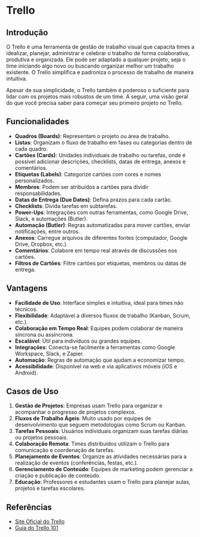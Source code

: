 # Trello

## Introdução
O Trello é uma ferramenta de gestão de trabalho visual que capacita times a idealizar, planejar, administrar e celebrar o trabalho de forma colaborativa, produtiva e organizada. Ele pode ser adaptado a qualquer projeto, seja o time iniciando algo novo ou buscando organizar melhor um trabalho existente. O Trello simplifica e padroniza o processo de trabalho de maneira intuitiva. 

Apesar de sua simplicidade, o Trello também é poderoso o suficiente para lidar com os projetos mais robustos de um time. A seguir, uma visão geral do que você precisa saber para começar seu primeiro projeto no Trello.

## Funcionalidades
- **Quadros (Boards)**: Representam o projeto ou área de trabalho.
- **Listas**: Organizam o fluxo de trabalho em fases ou categorias dentro de cada quadro.
- **Cartões (Cards)**: Unidades individuais de trabalho ou tarefas, onde é possível adicionar descrições, checklists, datas de entrega, anexos e comentários.
- **Etiquetas (Labels)**: Categorize cartões com cores e nomes personalizados.
- **Membros**: Podem ser atribuídos a cartões para dividir responsabilidades.
- **Datas de Entrega (Due Dates)**: Defina prazos para cada cartão.
- **Checklists**: Divida tarefas em subtarefas.
- **Power-Ups**: Integrações com outras ferramentas, como Google Drive, Slack, e automações (Butler).
- **Automação (Butler)**: Regras automatizadas para mover cartões, enviar notificações, entre outros.
- **Anexos**: Carregue arquivos de diferentes fontes (computador, Google Drive, Dropbox, etc.).
- **Comentários**: Colabore em tempo real através de discussões nos cartões.
- **Filtros de Cartões**: Filtre cartões por etiquetas, membros ou datas de entrega.

## Vantagens
- **Facilidade de Uso**: Interface simples e intuitiva, ideal para times não técnicos.
- **Flexibilidade**: Adaptável a diversos fluxos de trabalho (Kanban, Scrum, etc.).
- **Colaboração em Tempo Real**: Equipes podem colaborar de maneira síncrona ou assíncrona.
- **Escalável**: Útil para indivíduos ou grandes equipes.
- **Integrações**: Conecta-se facilmente a ferramentas como Google Workspace, Slack, e Zapier.
- **Automação**: Regras de automação que ajudam a economizar tempo.
- **Acessibilidade**: Disponível na web e via aplicativos móveis (iOS e Android).

## Casos de Uso
1. **Gestão de Projetos**: Empresas usam Trello para organizar e acompanhar o progresso de projetos complexos.
2. **Fluxos de Trabalho Ágeis**: Muito usado por equipes de desenvolvimento que seguem metodologias como Scrum ou Kanban.
3. **Tarefas Pessoais**: Usuários individuais organizam suas tarefas diárias ou projetos pessoais.
4. **Colaboração Remota**: Times distribuídos utilizam o Trello para comunicação e coordenação de tarefas.
5. **Planejamento de Eventos**: Organize as atividades necessárias para a realização de eventos (conferências, festas, etc.).
6. **Gerenciamento de Conteúdo**: Equipes de marketing podem gerenciar a criação e publicação de conteúdo.
7. **Educação**: Professores e estudantes usam o Trello para planejar aulas, projetos e tarefas escolares.

## Referências
- [Site Oficial do Trello](https://trello.com/)
- [Guia do Trello 101](https://trello.com/guide/trello-101)
